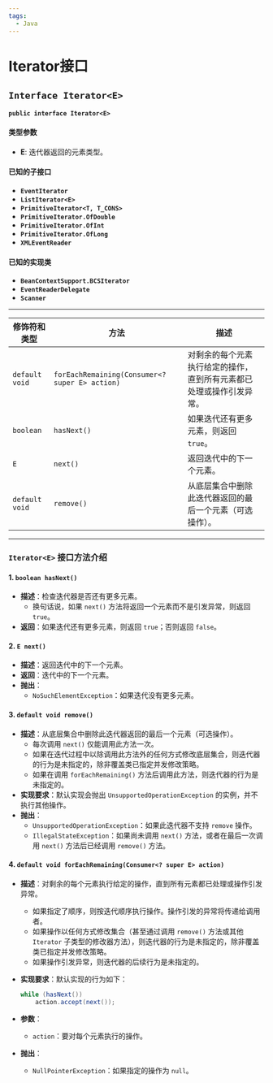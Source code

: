 ```yaml
---
tags:
  - Java
---
```

# Iterator接口

## `Interface Iterator<E>`

**`public interface Iterator<E>`**

#### 类型参数

- **E**: 迭代器返回的元素类型。

#### 已知的子接口

- **`EventIterator`**
- **`ListIterator<E>`**
- **`PrimitiveIterator<T, T_CONS>`**
- **`PrimitiveIterator.OfDouble`**
- **`PrimitiveIterator.OfInt`**
- **`PrimitiveIterator.OfLong`**
- **`XMLEventReader`**

#### 已知的实现类

- **`BeanContextSupport.BCSIterator`**
- **`EventReaderDelegate`**
- **`Scanner`**

---

| 修饰符和类型                          | 方法                                          | 描述                                                                                          |
|--------------------------------------|---------------------------------------------|-----------------------------------------------------------------------------------------------|
| `default void`                       | `forEachRemaining(Consumer<? super E> action)` | 对剩余的每个元素执行给定的操作，直到所有元素都已处理或操作引发异常。                          |
| `boolean`                            | `hasNext()`                                 | 如果迭代还有更多元素，则返回 `true`。                                                        |
| `E`                                  | `next()`                                    | 返回迭代中的下一个元素。                                                                      |
| `default void`                       | `remove()`                                  | 从底层集合中删除此迭代器返回的最后一个元素（可选操作）。                                      |

---

### `Iterator<E>` 接口方法介绍

#### 1. `boolean hasNext()`

- **描述**：检查迭代器是否还有更多元素。
  - 换句话说，如果 `next()` 方法将返回一个元素而不是引发异常，则返回 `true`。
- **返回**：如果迭代还有更多元素，则返回 `true`；否则返回 `false`。

#### 2. `E next()`

- **描述**：返回迭代中的下一个元素。
- **返回**：迭代中的下一个元素。
- **抛出**：
  - `NoSuchElementException`：如果迭代没有更多元素。

#### 3. `default void remove()`

- **描述**：从底层集合中删除此迭代器返回的最后一个元素（可选操作）。
  - 每次调用 `next()` 仅能调用此方法一次。
  - 如果在迭代过程中以除调用此方法外的任何方式修改底层集合，则迭代器的行为是未指定的，除非覆盖类已指定并发修改策略。
  - 如果在调用 `forEachRemaining()` 方法后调用此方法，则迭代器的行为是未指定的。
- **实现要求**：默认实现会抛出 `UnsupportedOperationException` 的实例，并不执行其他操作。
- **抛出**：
  - `UnsupportedOperationException`：如果此迭代器不支持 `remove` 操作。
  - `IllegalStateException`：如果尚未调用 `next()` 方法，或者在最后一次调用 `next()` 方法后已经调用 `remove()` 方法。

#### 4. `default void forEachRemaining(Consumer<? super E> action)`

- **描述**：对剩余的每个元素执行给定的操作，直到所有元素都已处理或操作引发异常。
  - 如果指定了顺序，则按迭代顺序执行操作。操作引发的异常将传递给调用者。
  - 如果操作以任何方式修改集合（甚至通过调用 `remove()` 方法或其他 `Iterator` 子类型的修改器方法），则迭代器的行为是未指定的，除非覆盖类已指定并发修改策略。
  - 如果操作引发异常，则迭代器的后续行为是未指定的。
- **实现要求**：默认实现的行为如下：

  ```java
  while (hasNext())
      action.accept(next());
  ```

- **参数**：
  - `action`：要对每个元素执行的操作。
- **抛出**：
  - `NullPointerException`：如果指定的操作为 `null`。
